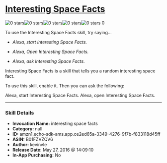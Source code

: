 # [Interesting Space Facts](http://alexa.amazon.com/#skills/amzn1.echo-sdk-ams.app.ce2ed65a-3349-4276-9f7b-f833118d45ff)
![0 stars](../../images/ic_star_border_black_18dp_1x.png)![0 stars](../../images/ic_star_border_black_18dp_1x.png)![0 stars](../../images/ic_star_border_black_18dp_1x.png)![0 stars](../../images/ic_star_border_black_18dp_1x.png)![0 stars](../../images/ic_star_border_black_18dp_1x.png) 0

To use the Interesting Space Facts skill, try saying...

* *Alexa, start Interesting Space Facts.*

* *Alexa, Open Interesting Space Facts.*

* *Alexa, ask Interesting Space Facts.*

Interesting Space Facts is a skill that tells you a random interesting space fact. 

To use this skill, enable it. Then you can ask the following:

Alexa, start Interesting Space Facts.
Alexa, open Interesting Space Facts.

***

### Skill Details

* **Invocation Name:** interesting space facts
* **Category:** null
* **ID:** amzn1.echo-sdk-ams.app.ce2ed65a-3349-4276-9f7b-f833118d45ff
* **ASIN:** B01FZVZQV6
* **Author:** kevinvle
* **Release Date:** May 27, 2016 @ 14:09:10
* **In-App Purchasing:** No
